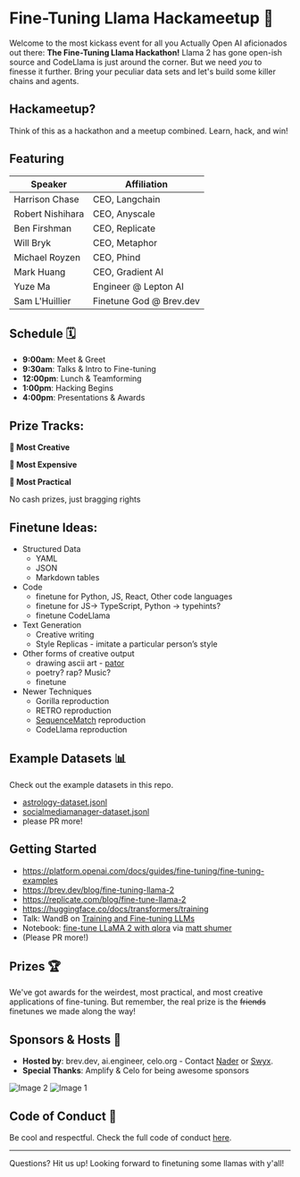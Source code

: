 # Fine-Tuning Llama Hackameetup 🦙

Welcome to the most kickass event for all you Actually Open AI aficionados out there: **The Fine-Tuning Llama Hackathon!** Llama 2 has gone open-ish source and CodeLlama is just around the corner. But we need _you_ to finesse it further. Bring your peculiar data sets and let's build some killer chains and agents.

## Hackameetup?

Think of this as a hackathon and a meetup combined. Learn, hack, and win!

## Featuring

| Speaker          | Affiliation             |
| ---------------- | ----------------------- |
| Harrison Chase   | CEO, Langchain          |
| Robert Nishihara | CEO, Anyscale           |
| Ben Firshman     | CEO, Replicate          |
| Will Bryk        | CEO, Metaphor           |
| Michael Royzen   | CEO, Phind              |
| Mark Huang       | CEO, Gradient AI        |
| Yuze Ma          | Engineer @ Lepton AI    |
| Sam L'Huillier   | Finetune God @ Brev.dev |

## Schedule 🗓

- **9:00am**: Meet & Greet
- **9:30am**: Talks & Intro to Fine-tuning
- **12:00pm**: Lunch & Teamforming
- **1:00pm**: Hacking Begins
- **4:00pm**: Presentations & Awards

## Prize Tracks:

**🎨 Most Creative**

**💸 Most Expensive**

**🤝 Most Practical**

No cash prizes, just bragging rights

## Finetune Ideas:

- Structured Data
    - YAML
    - JSON
    - Markdown tables
- Code
    - finetune for Python, JS, React, Other code languages
    - finetune for JS→ TypeScript, Python → typehints?
    - finetune CodeLlama
- Text Generation
    - Creative writing
    - Style Replicas - imitate a particular person’s style
- Other forms of creative output
    - drawing ascii art - [pator](https://patorjk.com/software/taag/#p=display&f=Cosmike&t=Hi%20SWYX)
    - poetry? rap? Music?
    - finetune
- Newer Techniques
    - Gorilla reproduction
    - RETRO reproduction
    - [SequenceMatch](https://news.ycombinator.com/item?id=36425375) reproduction
    - CodeLlama reproduction

## Example Datasets 📊

Check out the example datasets in this repo.

- [astrology-dataset.jsonl](astrology-dataset.jsonl)
- [socialmediamanager-dataset.jsonl](socialmediamanager-dataset.jsonl)
- please PR more!

## Getting Started

- https://platform.openai.com/docs/guides/fine-tuning/fine-tuning-examples
- https://brev.dev/blog/fine-tuning-llama-2
- https://replicate.com/blog/fine-tune-llama-2
- https://huggingface.co/docs/transformers/training
- Talk: WandB on [Training and Fine-tuning LLMs](https://youtu.be/2QRlvKSzyVw?si=pwAZ78-G1QIKDjYW)
- Notebook: [fine-tune LLaMA 2 with qlora](https://colab.research.google.com/drive/1Zmaceu65d7w4Tcd-cfnZRb6k_Tcv2b8g?usp=sharing) via [matt shumer](https://twitter.com/mattshumer_/status/1688958387973734400)
- (Please PR more!)

## Prizes 🏆

We've got awards for the weirdest, most practical, and most creative applications of fine-tuning. But remember, the real prize is the ~~friends~~ finetunes we made along the way!

## Sponsors & Hosts 🤝

- **Hosted by**: brev.dev, ai.engineer, celo.org - Contact [Nader](https://x.com/naderlikeladder) or [Swyx](https://x.com/swyx).
- **Special Thanks**: Amplify & Celo for being awesome sponsors

![Image 2](assets/samplify.png)
![Image 1](assets/celo.png)

## Code of Conduct 📜

Be cool and respectful. Check the full code of conduct [here](https://celoecosystem.com/sf-office/events).

---

Questions? Hit us up! Looking forward to finetuning some llamas with y'all!

